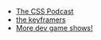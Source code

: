 - [The CSS Podcast](https://thecsspodcast.libsyn.com)
- [the keyframers](https://keyframe.rs)
- [More dev game shows!](https://changelog.com/topic/games)